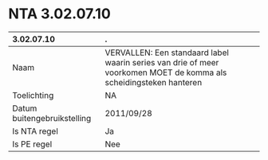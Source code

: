 # NTA 3.02.07.10

 3.02.07.10 | . 
 :--- | :--- 
 Naam | VERVALLEN: Een standaard label waarin series van drie of meer  voorkomen MOET de komma als scheidingsteken hanteren 
 Toelichting | NA 
 Datum buitengebruikstelling | 2011/09/28 
 Is NTA regel | Ja 
 Is PE regel | Nee 
